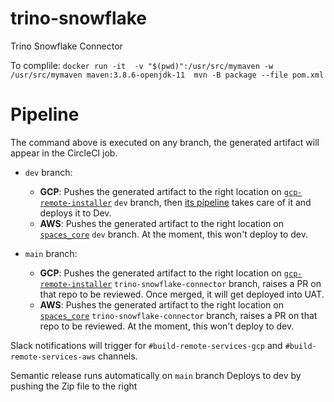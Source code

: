 # trino-snowflake
Trino Snowflake Connector

To complile: `docker run -it  -v "$(pwd)":/usr/src/mymaven -w /usr/src/mymaven maven:3.8.6-openjdk-11  mvn -B package --file pom.xml`

# Pipeline

The command above is executed on any branch, the generated artifact will appear in the CircleCI job.

* `dev` branch: 
  * **GCP**: Pushes the generated artifact to the right location on [`gcp-remote-installer`](https://github.com/harbrdata/gcp-remote-installer)
`dev` branch, then [its pipeline](https://app.circleci.com/pipelines/github/harbrdata/gcp-remote-installer?branch=dev) takes care of it and deploys it to Dev.
  * **AWS**: Pushes the generated artifact to the right location on [`spaces_core`](https://github.com/harbrdata/spaces_core) `dev` branch.
At the moment, this won't deploy to dev.

* `main` branch:
  * **GCP**: Pushes the generated artifact to the right location on [`gcp-remote-installer`](https://github.com/harbrdata/gcp-remote-installer)
  `trino-snowflake-connector` branch, raises a PR on that repo to be reviewed. Once merged, it will get deployed into UAT.
  * **AWS**: Pushes the generated artifact to the right location on [`spaces_core`](https://github.com/harbrdata/spaces_core) `trino-snowflake-connector` branch, raises a PR on that repo to be reviewed.
At the moment, this won't deploy to dev.

Slack notifications will trigger for `#build-remote-services-gcp` and `#build-remote-services-aws` channels.

Semantic release runs automatically on `main` branch Deploys to dev by pushing the Zip file to the right 
